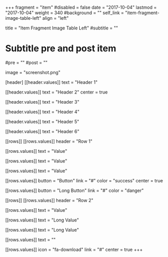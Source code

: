 +++
fragment = "item"
#disabled = false
date = "2017-10-04"
lastmod = "2017-10-04"
weight = 340
#background = ""
self_link = "item-fragment-image-table-left"
align = "left"

title = "Item Fragment Image Table Left"
#subtitle = ""

# Subtitle pre and post item
#pre = ""
#post = ""

image = "screenshot.png"


[header]
  [[header.values]]
    text = "Header 1"

  [[header.values]]
    text = "Header 2"
    center = true

  [[header.values]]
    text = "Header 3"

  [[header.values]]
    text = "Header 4"

  [[header.values]]
    text = "Header 5"

  [[header.values]]
    text = "Header 6"

[[rows]]
  [[rows.values]]
    header = "Row 1"

  [[rows.values]]
    text = "Value"

  [[rows.values]]
    text = "Value"

  [[rows.values]]
    text = "Value"

  [[rows.values]]
    button = "Button"
    link = "#"
    color = "success"
    center = true

  [[rows.values]]
    button = "Long Button"
    link = "#"
    color = "danger"

[[rows]]
  [[rows.values]]
    header = "Row 2"

  [[rows.values]]
    text = "Value"

  [[rows.values]]
    text = "Long Value"

  [[rows.values]]
    text = "Long Value"

  [[rows.values]]
    text = ""

  [[rows.values]]
    icon = "fa-download"
    link = "#"
    center = true
+++
